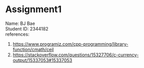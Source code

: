 # Assignment1

Name: BJ Bae  
Student ID: 2344182  
references:  
1. https://www.programiz.com/cpp-programming/library-function/cmath/ceil
2. https://stackoverflow.com/questions/15327706/c-currency-output/15337053#15337053
